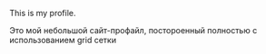 This is my profile.

Это мой небольшой сайт-профайл, постороенный полностью c использованием grid сетки
